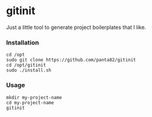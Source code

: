 # gitinit

Just a little tool to generate project boilerplates that I like.

### Installation

```
cd /opt
sudo git clone https://github.com/panta82/gitinit
cd /opt/gitinit
sudo ./install.sh 
```

### Usage

```
mkdir my-project-name
cd my-project-name
gitinit
```